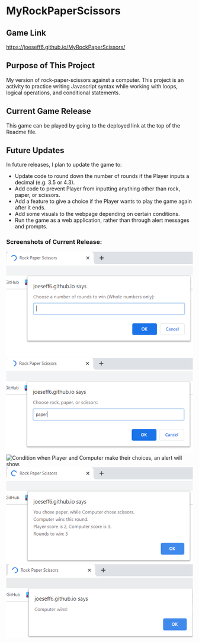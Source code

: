 # MyRockPaperScissors

## Game Link

https://joeseff6.github.io/MyRockPaperScissors/

## Purpose of This Project

My version of rock-paper-scissors against a computer. This project is an activity to practice writing Javascript syntax while working with loops, logical operations, and conditional statements.

## Current Game Release

This game can be played by going to the deployed link at the top of the Readme file.
## Future Updates

In future releases, I plan to update the game to:

* Update code to round down the number of rounds if the Player inputs a decimal (e.g. 3.5 or 4.3).
* Add code to prevent Player from inputting anything other than rock, paper, or scissors.
* Add a feature to give a choice if the Player wants to play the game again after it ends.
* Add some visuals to the webpage depending on certain conditions.
* Run the game as a web application, rather than through alert messages and prompts.

### Screenshots of Current Release:

![Choosing the number of rounds to win.](/Images/Rounds.PNG)
![Player making their choice of rock, paper, or scissors.](/Images/Choice.PNG)
![Condition when Player and Computer make their choices, an alert will show.](/Images/Condition1.PNG)
![Final alert message that shows when a Player or Computer wins.](/Images/Condition2.PNG)
![Alert message showing who the winner is.](/Images/Winner.PNG)